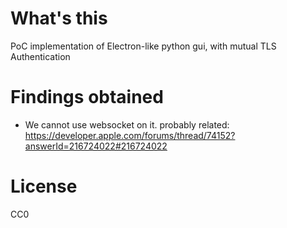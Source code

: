 # What's this

PoC implementation of Electron-like python gui, with mutual TLS Authentication

# Findings obtained

* We cannot use websocket on it. probably related: https://developer.apple.com/forums/thread/74152?answerId=216724022#216724022

# License

CC0
